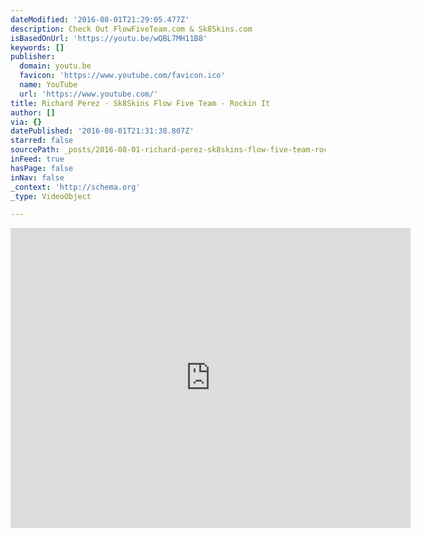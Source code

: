 ```yaml
---
dateModified: '2016-08-01T21:29:05.477Z'
description: Check Out FlowFiveTeam.com & Sk8Skins.com
isBasedOnUrl: 'https://youtu.be/wQBL7MH11B8'
keywords: []
publisher:
  domain: youtu.be
  favicon: 'https://www.youtube.com/favicon.ico'
  name: YouTube
  url: 'https://www.youtube.com/'
title: Richard Perez - Sk8Skins Flow Five Team - Rockin It
author: []
via: {}
datePublished: '2016-08-01T21:31:38.807Z'
starred: false
sourcePath: _posts/2016-08-01-richard-perez-sk8skins-flow-five-team-rockin-it.md
inFeed: true
hasPage: false
inNav: false
_context: 'http://schema.org'
_type: VideoObject

---
```

<iframe src="https://cdn.embedly.com/widgets/media.html?src=https%3A%2F%2Fwww.youtube.com%2Fembed%2FwQBL7MH11B8%3Ffeature%3Doembed&amp;url=http%3A%2F%2Fwww.youtube.com%2Fwatch%3Fv%3DwQBL7MH11B8&amp;image=https%3A%2F%2Fi.ytimg.com%2Fvi%2FwQBL7MH11B8%2Fhqdefault.jpg&amp;key=b7d04c9b404c499eba89ee7072e1c4f7&amp;type=text%2Fhtml&amp;schema=youtube" width="640" height="480" scrolling="no" frameborder="0" allowfullscreen="" style=""></iframe>
